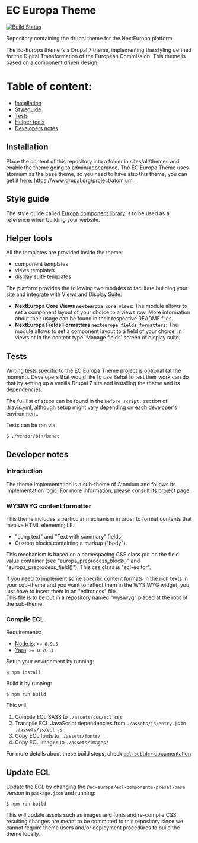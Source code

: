 # EC Europa Theme

[![Build Status](https://travis-ci.org/ec-europa/ec-europa-theme.svg?branch=europa-atomium)](https://travis-ci.org/ec-europa/ec-europa-theme)

Repository containing the drupal theme for the NextEuropa platform.

The Ec-Europa theme is a Drupal 7 theme, implementing the styling defined for
the Digital Transformation of the European Commission.
This theme is based on a component driven design.

Table of content:
=================
- [Installation](#a-installation)
- [Styleguide](#styleguide)
- [Tests](#tests)
- [Helper tools](#helper-tools)
- [Developers notes](#developers-notes)

## Installation

Place the content of this repository into a folder in sites/all/themes and enable the theme going to admin/appearance.
The EC Europa Theme uses atomium as the base theme, so you need to have also 
this theme, you can get it here: https://www.drupal.org/project/atomium .

## Style guide

The style guide called [Europa component library](https://ec-europa.github.io/europa-component-library)
 is to be used as a reference when building your website.

## Helper tools

All the templates are provided inside the theme:

 - component templates
 - views templates
 - display suite templates

The platform provides the following two modules to facilitate building your site and integrate with Views and Display Suite:
 
 - **NextEuropa Core Views `nexteuropa_core_views`**: The module allows to set a component layout of your choice to a views row.
More information about their usage can be found in their respective README files.
 - **NextEuropa Fields Formatters `nexteuropa_fields_formatters`**: The module allows to set a component layout to a field of your choice, in views 
or in the content type 'Manage fields' screen of display suite.

## Tests

Writing tests specific to the EC Europa Theme project is optional (at the moment). Developers that would like to use
Behat to test their work can do that by setting up a vanilla Drupal 7 site and installing the theme and its dependencies.

The full list of steps can be found in the `before_script:` section of [.travis.yml](.travis.yml), although setup might
vary depending on each developer's environment.

Tests can be ran via:

```
$ ./vendor/bin/behat
```

## Developer notes

### Introduction

The theme implementation is a sub-theme of Atomium and follows its implementation logic.
For more information, please consult its [project page](https://www.drupal.org/project/atomium).

### WYSIWYG content formatter

This theme includes a particular mechanism in order to format contents that involve HTML elements; I.E.:
* "Long text" and "Text with summary" fields;
* Custom blocks containing a markup ("body").

This mechanism is based on a namespacing CSS class put on the field value container (see "europa_preprocess_block()"
and "europa_preprocess_field()").
This css class is "ecl-editor".

If you need to implement some specific content formats in the rich texts in your sub-theme and you want to reflect them in the WYSIWYG widget,
you just have to insert them in an "editor.css" file.<br />
This file is to be put in a repository named "wysiwyg" placed at the root of the sub-theme.

### Compile ECL

Requirements:

- [Node.js](https://nodejs.org/en/): `>= 6.9.5`
- [Yarn](https://yarnpkg.com/en/): `>= 0.20.3`

Setup your environment by running:

```
$ npm install
```

Build it by running:

```
$ npm run build
```

This will:

1. Compile ECL SASS to `./assets/css/ecl.css`
2. Transpile ECL JavaScript dependencies from `./assets/js/entry.js` to `./assets/js/ecl.js`
3. Copy ECL fonts to `./assets/fonts/`
4. Copy ECL images to `./assets/images/`

For more details about these build steps, check [`ecl-builder` documentation](https://www.npmjs.com/package/@ec-europa/ecl-builder)

## Update ECL

Update the ECL by changing the `@ec-europa/ecl-components-preset-base` version in `package.json` and running:

```
$ npm run build
```

This will update assets such as images and fonts and re-compile CSS, resulting changes are meant to be committed to this
repository since we cannot require theme users and/or deployment procedures to build the theme locally.

